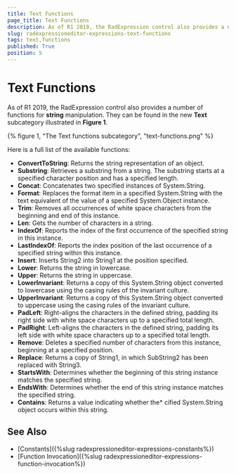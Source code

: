 ```yaml
---
title: Text Functions
page_title: Text Functions
description: As of R1 2019, the RadExpression control also provides a number of functions for string manipulation.
slug: radexpressioneditor-expressions-text-functions
tags: text,functions
published: True
position: 5
---
```


# Text Functions

As of R1 2019, the RadExpression control also provides a number of functions for **string** manipulation. They can be found in the new **Text** subcategory illustrated in **Figure 1**.
 
{% figure 1, "The Text functions subcategory", "text-functions.png" %}

Here is a full list of the available functions:

* **ConvertToString**: Returns the string representation of an object.
* **Substring**: Retrieves a substring from a string. The substring starts at a specified character position and has a specified length.
* **Concat**: Concatenates two specified instances of System.String.
* **Format**: Replaces the format item in a specified System.String with the text equivalent of the value of a specified System.Object instance.
* **Trim**: Removes all occurrences of white space characters from the beginning and end of this instance.
* **Len**: Gets the number of characters in a string.
* **IndexOf**: Reports the index of the first occurrence of the specified string in this instance.
* **LastIndexOf**: Reports the index position of the last occurrence of a specified string within this instance.
* **Insert**: Inserts String2 into String1 at the position specified.
* **Lower**: Returns the string in lowercase.
* **Upper**: Returns the string in uppercase.
* **LowerInvariant**: Returns a copy of this System.String object converted to lowercase using the casing rules of the invariant culture.
* **UpperInvariant**: Returns a copy of this System.String object converted to uppercase using the casing rules of the invariant culture.
* **PadLeft**: Right-aligns the characters in the defined string, padding its right side with white space characters up to a specified total length.
* **PadRight**: Left-aligns the characters in the defined string, padding its left side with white space characters up to a specified total length.
* **Remove**: Deletes a specified number of characters from this instance, beginning at a specified position.
* **Replace**: Returns a copy of String1, in which SubString2 has been replaced with String3.
* **StartsWith**: Determines whether the beginning of this string instance matches the specified string.
* **EndsWith**: Determines whether the end of this string instance matches the specified string.
* **Contains**: Returns a value indicating whether the* cified System.String object occurs within this string.

## See Also

* [Constants]({%slug radexpressioneditor-expressions-constants%})
* [Function Invocation]({%slug radexpressioneditor-expressions-function-invocation%})
